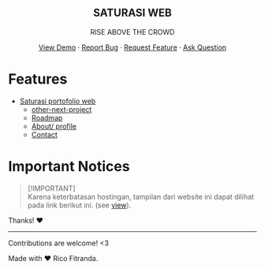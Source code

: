 <p align="center">
 <h2 align="center">SATURASI WEB</h2>
 <p align="center">RISE ABOVE THE CROWD</p>
</p>
  <p align="center">
    <a href="https://drive.google.com/file/d/1HaNdvIBudCApU6LBD9OHLdu0hfIJ-iZV/view?usp=sharing">View Demo</a>
    ·
    <a href="https://github.com/eidolon1302/saturasi-web/issues/new?assignees=&labels=bug&projects=&template=bug_report.yml">Report Bug</a>
    ·
    <a href="https://github.com/eidolon1302/saturasi-web/issues/new?assignees=&labels=enhancement&projects=&template=feature_request.yml">Request Feature</a>
    ·
    <a href="https://github.com/eidolon1302/saturasi-web/discussions/new?category=q-a">Ask Question</a>
  </p>
  
</p>

# Features <!-- omit in toc -->

- [Saturasi portofolio web](#saturasi-portofolio-web)
    - [other-next-project](#other-project)
    - [Roadmap](#saturasi-roadmap)
    - [About/ profile](#about-saturasi)
    - [Contact](#contacting-team)

# Important Notices <!-- omit in toc -->

> [!IMPORTANT]\
> Karena keterbatasan hostingan, tampilan dari website ini dapat dilihat pada link berikut ini. (see [view](https://drive.google.com/file/d/1HaNdvIBudCApU6LBD9OHLdu0hfIJ-iZV/view?usp=sharing)).

Thanks! :heart:

***

Contributions are welcome! <3

Made with :heart: Rico Fitranda.
